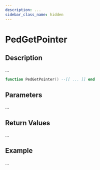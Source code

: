```yaml
---
description: ...
sidebar_class_name: hidden
---
```


# PedGetPointer

## Description

...

```lua
function PedGetPointer() --[[ ... ]] end
```

## Parameters

...

## Return Values

...

## Example

...

